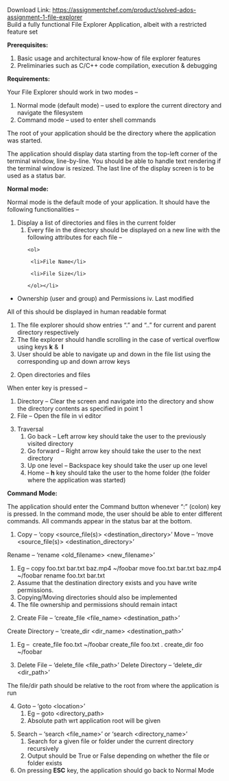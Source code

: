 Download Link: https://assignmentchef.com/product/solved-ados-assignment-1-file-explorer
<br>
Build a fully functional File Explorer Application, albeit with a restricted feature set

<strong>Prerequisites: </strong>

<ol>

 <li>Basic usage and architectural know-how of file explorer features</li>

 <li>Preliminaries such as C/C++ code compilation, execution &amp; debugging</li>

</ol>

<strong>Requirements: </strong>

Your File Explorer should work in two modes –

<ol>

 <li>Normal mode (default mode) – used to explore the current directory and navigate the filesystem</li>

 <li>Command mode – used to enter shell commands</li>

</ol>

The root of your application should be the directory where the application was started.

The application should display data starting from the top-left corner of the terminal window, line-by-line. You should be able to handle text rendering if the terminal window is resized. The last line of the display screen is to be used as a status bar.




<strong>Normal mode: </strong>

Normal mode is the default mode of your application. It should have the following functionalities –

<ol>

 <li>Display a list of directories and files in the current folder

  <ol>

   <li>Every file in the directory should be displayed on a new line with the following attributes for each file –

    <ol>

     <li>File Name</li>

     <li>File Size</li>

    </ol></li>

  </ol></li>

</ol>

<ul>

 <li>Ownership (user and group) and Permissions iv. Last modified</li>

</ul>

All of this should be displayed in human readable format

<ol>

 <li>The file explorer should show entries “.” and “..” for current and parent directory respectively</li>

 <li>The file explorer should handle scrolling in the case of vertical overflow using keys <strong>k</strong>​ &amp; ​ <strong>l</strong>​</li>

 <li>User should be able to navigate up and down in the file list using the corresponding up and down arrow keys</li>

</ol>

<ol start="2">

 <li>Open directories and files</li>

</ol>

When enter key is pressed –

<ol>

 <li>Directory – Clear the screen and navigate into the directory and show the directory contents as specified in point 1</li>

 <li>File – Open the file in vi editor</li>

</ol>

<ol start="3">

 <li>Traversal

  <ol>

   <li>Go back – Left arrow key should take the user to the previously visited directory</li>

   <li>Go forward – Right arrow key should take the user to the next directory</li>

   <li>Up one level – Backspace key should take the user up one level</li>

   <li>Home – <strong>h</strong>​ key should take the user to the home folder (the folder where the application​ was started)</li>

  </ol></li>

</ol>




<strong>Command Mode: </strong>

The application should enter the Command button whenever “:” (colon) key is pressed. In the command mode, the user should be able to enter different commands. All commands appear in the status bar at the bottom.

<ol>

 <li>Copy – ‘copy &lt;source_file(s)&gt; &lt;destination_directory&gt;’ Move – ‘move &lt;source_file(s)&gt; &lt;destination_directory&gt;’</li>

</ol>

Rename – ‘rename &lt;old_filename&gt; &lt;new_filename&gt;’

<ol>

 <li>Eg – copy foo.txt bar.txt baz.mp4 ~/foobar​     move foo.txt bar.txt baz.mp4 ~/foobar    rename foo.txt bar.txt</li>

 <li>Assume that the destination directory exists and you have write permissions.</li>

 <li>Copying/Moving directories should also be implemented</li>

 <li>The file ownership and permissions should remain intact</li>

</ol>

<ol start="2">

 <li>Create File – ‘create_file &lt;file_name&gt; &lt;destination_path&gt;’</li>

</ol>

Create Directory – ‘create_dir &lt;dir_name&gt; &lt;destination_path&gt;’

<ol>

 <li>Eg – ​ ​create_file foo.txt ~/foobar create_file foo.txt .    create_dir foo ~/foobar</li>

</ol>

<ol start="3">

 <li>Delete File – ‘delete_file &lt;file_path&gt;’ Delete Directory – ‘delete_dir &lt;dir_path&gt;’</li>

</ol>

The file/dir path should be relative to the root from where the application is run

<ol start="4">

 <li>Goto – ‘goto &lt;location&gt;’

  <ol>

   <li>Eg – goto &lt;directory_path&gt;​</li>

   <li>Absolute path wrt application root will be given</li>

  </ol></li>

</ol>




<ol start="5">

 <li>Search – ‘search &lt;file_name&gt;’ or ‘search &lt;directory_name&gt;’

  <ol>

   <li>Search for a given file or folder under the current directory recursively</li>

   <li>Output should be True or False depending on whether the file or folder exists</li>

  </ol></li>

 <li>On pressing ​<strong>ESC</strong>​ key, the application should go back to Normal Mode</li>

</ol>

<strong> </strong>